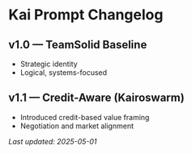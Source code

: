 # Kai Prompt Changelog

## v1.0 — TeamSolid Baseline
- Strategic identity
- Logical, systems-focused

## v1.1 — Credit-Aware (Kairoswarm)
- Introduced credit-based value framing
- Negotiation and market alignment

_Last updated: 2025-05-01_